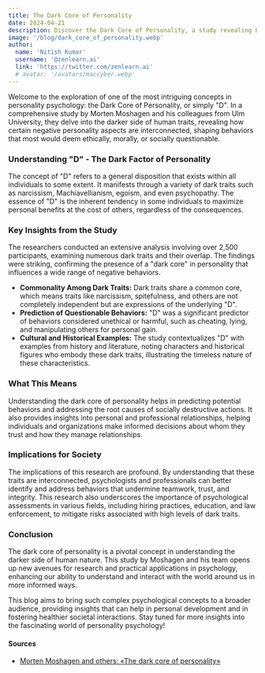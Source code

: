 ```yaml
---
title: The Dark Core of Personality
date: 2024-04-21
description: Discover the Dark Core of Personality, a study revealing how traits like narcissism and Machiavellianism are interconnected and shape unethical behaviors.
image: '/blog/dark_core_of_personality.webp'
author:
  name: 'Nitish Kumar'
  username: '@zenlearn.ai'
  link: 'https://twitter.com/zenlearn.ai'
  # avatar: '/avatars/maccyber.webp'
---
```


Welcome to the exploration of one of the most intriguing concepts in personality psychology: the Dark Core of Personality, or simply "D".
In a comprehensive study by Morten Moshagen and his colleagues from Ulm University, they delve into the darker side of human traits,
revealing how certain negative personality aspects are interconnected, shaping behaviors that most would deem ethically, morally, or socially questionable.

### Understanding "D" - The Dark Factor of Personality

The concept of "D" refers to a general disposition that exists within all individuals to some extent. It manifests through a variety of dark traits such as narcissism, Machiavellianism, egoism, and even psychopathy. The essence of "D" is the inherent tendency in some individuals to maximize personal benefits at the cost of others, regardless of the consequences.

### Key Insights from the Study

The researchers conducted an extensive analysis involving over 2,500 participants, examining numerous dark traits and their overlap. The findings were striking, confirming the presence of a "dark core" in personality that influences a wide range of negative behaviors.

- **Commonality Among Dark Traits:** Dark traits share a common core, which means traits like narcissism, spitefulness, and others are not completely independent but are expressions of the underlying "D".
- **Prediction of Questionable Behaviors:** "D" was a significant predictor of behaviors considered unethical or harmful, such as cheating, lying, and manipulating others for personal gain.
- **Cultural and Historical Examples:** The study contextualizes "D" with examples from history and literature, noting characters and historical figures who embody these dark traits, illustrating the timeless nature of these characteristics.

### What This Means

Understanding the dark core of personality helps in predicting potential behaviors and addressing the root causes of socially destructive actions. It also provides insights into personal and professional relationships, helping individuals and organizations make informed decisions about whom they trust and how they manage relationships.

### Implications for Society

The implications of this research are profound. By understanding that these traits are interconnected, psychologists and professionals can better identify and address behaviors that undermine teamwork, trust, and integrity. This research also underscores the importance of psychological assessments in various fields, including hiring practices, education, and law enforcement, to mitigate risks associated with high levels of dark traits.

### Conclusion

The dark core of personality is a pivotal concept in understanding the darker side of human nature. This study by Moshagen and his team opens up new avenues for research and practical applications in psychology, enhancing our ability to understand and interact with the world around us in more informed ways.

This blog aims to bring such complex psychological concepts to a broader audience, providing insights that can help in personal development and in fostering healthier societal interactions. Stay tuned for more insights into the fascinating world of personality psychology!

#### **Sources**

- [Morten Moshagen and others: «The dark core of personality»](https://psycnet.apa.org/record/2018-32574-001)
